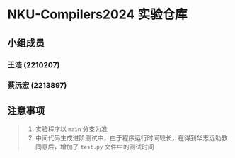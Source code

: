 # NKU-Compilers2024 实验仓库

## 小组成员

### 王浩 (2210207)

### 蔡沅宏 (2213897)

## 注意事项

> 1. 实验程序以 `main` 分支为准
> 2. 中间代码生成进阶测试中，由于程序运行时间较长，在得到华志远助教同意后，增加了 `test.py` 文件中的测试时间